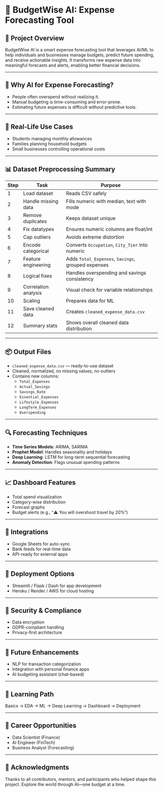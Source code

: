 # 💸 BudgetWise AI: Expense Forecasting Tool

## 📌 Project Overview
BudgetWise AI is a smart expense forecasting tool that leverages AI/ML to help individuals and businesses manage budgets, predict future spending, and receive actionable insights. It transforms raw expense data into meaningful forecasts and alerts, enabling better financial decisions.

---

## 🧠 Why AI for Expense Forecasting?
- People often overspend without realizing it.
- Manual budgeting is time-consuming and error-prone.
- Estimating future expenses is difficult without predictive tools.

---

## 🎯 Real-Life Use Cases
- Students managing monthly allowances
- Families planning household budgets
- Small businesses controlling operational costs

---

## 📊 Dataset Preprocessing Summary

| Step | Task | Purpose |
|------|------|---------|
| 1 | Load dataset | Reads CSV safely |
| 2 | Handle missing data | Fills numeric with median, text with mode |
| 3 | Remove duplicates | Keeps dataset unique |
| 4 | Fix datatypes | Ensures numeric columns are float/int |
| 5 | Cap outliers | Avoids extreme distortion |
| 6 | Encode categorical | Converts `Occupation`, `City_Tier` into numeric |
| 7 | Feature engineering | Adds `Total_Expenses`, `Savings`, grouped expenses |
| 8 | Logical fixes | Handles overspending and savings consistency |
| 9 | Correlation analysis | Visual check for variable relationships |
| 10 | Scaling | Prepares data for ML |
| 11 | Save cleaned data | Creates `cleaned_expense_data.csv` |
| 12 | Summary stats | Shows overall cleaned data distribution |

---

## 📦 Output Files
- `cleaned_expense_data.csv` — ready-to-use dataset
- Cleaned, normalized, no missing values, no outliers
- Contains new columns:
  - `Total_Expenses`
  - `Actual_Savings`
  - `Savings_Rate`
  - `Essential_Expenses`
  - `Lifestyle_Expenses`
  - `LongTerm_Expenses`
  - `Overspending`

---

## 🔍 Forecasting Techniques
- **Time Series Models**: ARIMA, SARIMA
- **Prophet Model**: Handles seasonality and holidays
- **Deep Learning**: LSTM for long-term sequential forecasting
- **Anomaly Detection**: Flags unusual spending patterns

---

## 📈 Dashboard Features
- Total spend visualization
- Category-wise distribution
- Forecast graphs
- Budget alerts (e.g., “⚠️ You will overshoot travel by 20%”)

---

## 🔌 Integrations
- Google Sheets for auto-sync
- Bank feeds for real-time data
- API-ready for external apps

---

## 🚀 Deployment Options
- Streamlit / Flask / Dash for app development
- Heroku / Render / AWS for cloud hosting

---

## 🔐 Security & Compliance
- Data encryption
- GDPR-compliant handling
- Privacy-first architecture

---

## 🔮 Future Enhancements
- NLP for transaction categorization
- Integration with personal finance apps
- AI budgeting assistant (chat-based)

---

## 🧪 Learning Path
Basics → EDA → ML → Deep Learning → Dashboard → Deployment

---

## 🧠 Career Opportunities
- Data Scientist (Finance)
- AI Engineer (FinTech)
- Business Analyst (Forecasting)

---

## 🙌 Acknowledgments
Thanks to all contributors, mentors, and participants who helped shape this project. Explore the world through AI—one budget at a time.

